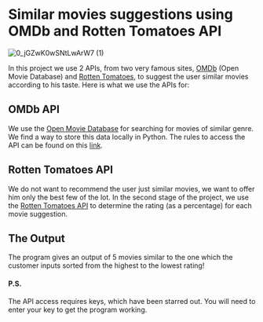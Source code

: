 # Similar movies suggestions using OMDb and Rotten Tomatoes API

![0_jGZwK0wSNtLwArW7 (1)](https://user-images.githubusercontent.com/65482013/83548947-28c9b400-a522-11ea-89c4-6ee292c924e5.jpg)

In this project we use 2 APIs, from two very famous sites, [OMDb](http://www.omdbapi.com/) (Open Movie Database) and [Rotten Tomatoes](https://www.rottentomatoes.com/), to suggest the user similar movies according to his taste. Here is what we use the APIs for:

## OMDb API

We use the [Open Movie Database](http://www.omdbapi.com/) for searching for movies of similar genre. We find a way to store this data locally in Python. The rules to access the API can be found on this [link](https://tastedive.com/api/similar).

## Rotten Tomatoes API

We do not want to recommend the user just similar movies, we want to offer him only the best few of the lot. In the second stage of the project, we use the [Rotten Tomatoes API](https://www.rottentomatoes.com/) to determine the rating (as a percentage) for each movie suggestion.

## The Output

The program gives an output of 5 movies similar to the one which the customer inputs sorted from the highest to the lowest rating!

#### P.S.
The API access requires keys, which have been starred out. You will need to enter your key to get the program working.
